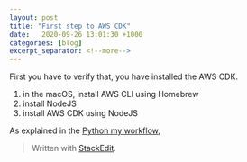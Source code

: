 ```yaml
---
layout: post
title: "First step to AWS CDK"
date:   2020-09-26 13:01:30 +1000
categories: [blog]
excerpt_separator: <!--more-->
---
```


First you have to verify that, you have installed the AWS CDK.
1. in the macOS, install AWS CLI using Homebrew
2. install NodeJS
3. install AWS CDK using NodeJS

As explained in the [Python my workflow](https://ojitha.blogspot.com/2020/05/python-my-workflow.html), 

> Written with [StackEdit](https://stackedit.io/).
<!--stackedit_data:
eyJoaXN0b3J5IjpbMTAzOTUwNzQwMywtODE5MjQxMTcwLC01Nj
k0Njk4MTBdfQ==
-->